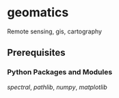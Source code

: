 # geomatics
Remote sensing, gis, cartography

## Prerequisites
### Python Packages and Modules
_spectral_, _pathlib_, _numpy_, _matplotlib_
